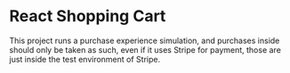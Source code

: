 # React Shopping Cart

This project runs a purchase experience simulation, and
purchases inside should only be taken as such, even if it uses Stripe for
payment, those are just inside the test environment of Stripe.
